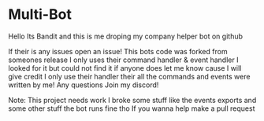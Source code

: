 # Multi-Bot
Hello Its Bandit and this is me droping my company helper bot on github

If their is any issues open an issue!
This bots code was forked from someones release I only uses their command handler & event handler I looked for it but could not find it if anyone does let me know cause I will give credit I only use their handler their all the commands and events were written by me!
Any questions Join my discord!

Note: This project needs work I broke some stuff like the events exports and some other stuff the bot runs fine tho If you wanna help make a pull request
